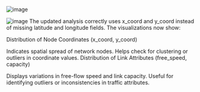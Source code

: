 ![image](https://github.com/user-attachments/assets/b2aef576-8bac-48c7-8ce7-adb25b5541b6)

![image](https://github.com/user-attachments/assets/ac1c41b7-2e2f-4652-9308-e71bf9a6808d)
The updated analysis correctly uses x_coord and y_coord instead of missing latitude and longitude fields. The visualizations now show:

Distribution of Node Coordinates (x_coord, y_coord)

Indicates spatial spread of network nodes.
Helps check for clustering or outliers in coordinate values.
Distribution of Link Attributes (free_speed, capacity)

Displays variations in free-flow speed and link capacity.
Useful for identifying outliers or inconsistencies in traffic attributes.
